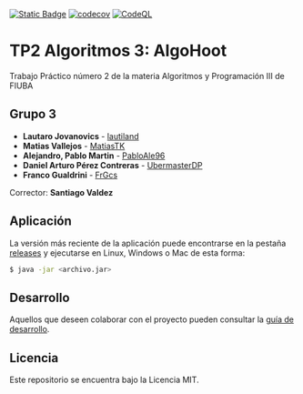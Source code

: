 [![Static Badge](https://img.shields.io/badge/Github-proyecto_base-00007a?logo=github)](https://github.com/fiuba/algo3_proyecto_base_tp2)
[![codecov](https://codecov.io/github/lautiland/TP2-ALGO3-ALGOHOOT/graph/badge.svg?token=0CU3I0Z2XW)](https://codecov.io/github/lautiland/TP2-ALGO3-ALGOHOOT)
[![CodeQL](https://github.com/lautiland/TP2-ALGO3-ALGOHOOT/actions/workflows/codeql.yml/badge.svg)](https://github.com/lautiland/TP2-ALGO3-ALGOHOOT/actions/workflows/codeql.yml)

# TP2 Algoritmos 3: AlgoHoot 

Trabajo Práctico número 2 de la materia Algoritmos y Programación III de FIUBA

## Grupo 3

* **Lautaro Jovanovics** - [lautiland](https://github.com/lautiland)
* **Matias Vallejos** - [MatiasTK](https://github.com/MatiasTK)
* **Alejandro, Pablo Martin** - [PabloAle96](https://github.com/Pabloale96)
* **Daniel Arturo Pérez Contreras** - [UbermasterDP](https://github.com/UbermasterDP)
* **Franco Gualdrini** - [FrGcs](https://github.com/FrGcs)

Corrector: **Santiago Valdez**

## Aplicación

La versión más reciente de la aplicación puede encontrarse en la pestaña [releases](https://github.com/lautiland/TP2-ALGO3-ALGOHOOT/releases) y ejecutarse en Linux, Windows o Mac de esta forma:

```bash
$ java -jar <archivo.jar>
```

## Desarrollo

Aquellos que deseen colaborar con el proyecto pueden consultar la [guía de desarrollo](./docs/Desarrollo.md).

## Licencia

Este repositorio se encuentra bajo la Licencia MIT.

